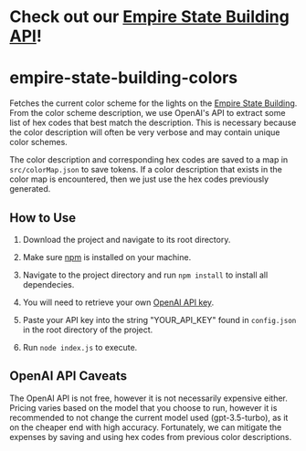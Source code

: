 # Check out our [Empire State Building API](https://esblights.kinetic.com/)!

# empire-state-building-colors
Fetches the current color scheme for the lights on the [Empire State Building](https://www.esbnyc.com). From the color scheme description, we use OpenAI's API to extract some list of hex codes that best match the description. This is necessary because the color description will often be very verbose and may contain unique color schemes. 

The color description and corresponding hex codes are saved to a map in `src/colorMap.json` to save tokens. If a color description that exists in the color map is encountered, then we just use the hex codes previously generated.

## How to Use
1. Download the project and navigate to its root directory.

2. Make sure [npm](https://docs.npmjs.com/downloading-and-installing-node-js-and-npm) is installed on your machine.

3. Navigate to the project directory and run `npm install` to install all dependecies.

4. You will need to retrieve your own [OpenAI API key](https://openai.com/blog/openai-api).

5. Paste your API key into the string "YOUR_API_KEY" found in `config.json` in the root directory of the project.

6. Run `node index.js` to execute.

## OpenAI API Caveats
The OpenAI API is not free, however it is not necessarily expensive either. Pricing varies based on the model that you choose to run, however it is recommended to not change the current model used (gpt-3.5-turbo), as it on the cheaper end with high accuracy. Fortunately, we can mitigate the expenses by saving and using hex codes from previous color descriptions.
